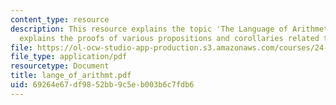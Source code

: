 ```yaml
---
content_type: resource
description: This resource explains the topic 'The Language of Arithmetic'. It also
  explains the proofs of various propositions and corollaries related to the subject.
file: https://ol-ocw-studio-app-production.s3.amazonaws.com/courses/24-242-logic-ii-spring-2004/69264e67df9852bb9c5eb003b6c7fdb6_lange_of_arithmt.pdf
file_type: application/pdf
resourcetype: Document
title: lange_of_arithmt.pdf
uid: 69264e67-df98-52bb-9c5e-b003b6c7fdb6
---
```

